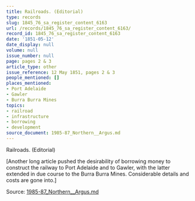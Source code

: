 ```yaml
---
title: Railroads. (Editorial)
type: records
slug: 1845_76_sa_register_content_6163
url: /records/1845_76_sa_register_content_6163/
record_id: 1845_76_sa_register_content_6163
date: '1851-05-12'
date_display: null
volume: null
issue_number: null
page: pages 2 & 3
article_type: other
issue_reference: 12 May 1851, pages 2 & 3
people_mentioned: []
places_mentioned:
- Port Adelaide
- Gawler
- Burra Burra Mines
topics:
- railroad
- infrastructure
- borrowing
- development
source_document: 1985-87_Northern__Argus.md
---
```


Railroads. (Editorial)

[Another long article pushed the desirability of borrowing money to construct the railway to Port Adelaide and to Gawler, with the latter extended in due course to the Burra Burra Mines.  Considerable details and costs are gone into.]

Source: [1985-87_Northern__Argus.md](/downloads/markdown/1985-87_Northern__Argus.md)
